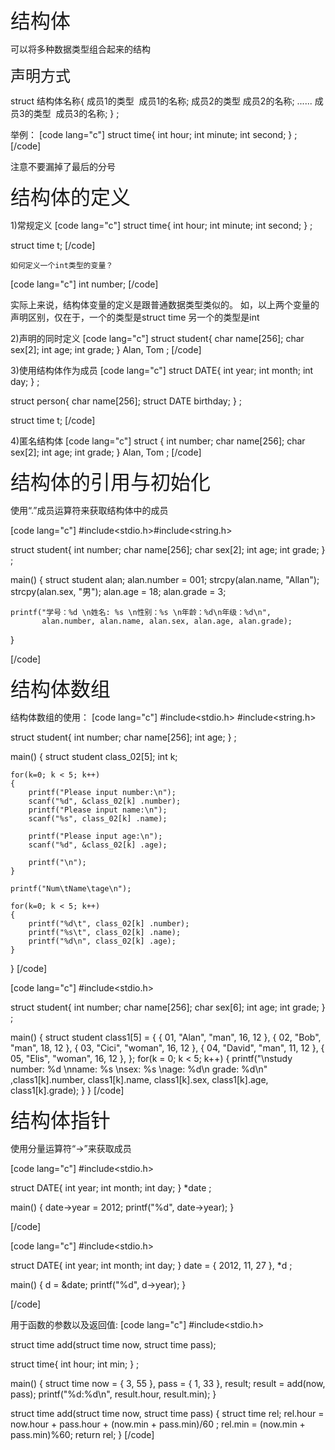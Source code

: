 <span style="font-size: xx-large;">结构体</span>

可以将多种数据类型组合起来的结构

<span style="font-size: x-large;">声明方式</span>

struct 结构体名称{
成员1的类型  成员1的名称;
成员2的类型 成员2的名称;
......
成员3的类型  成员3的名称;
} ;

举例：
[code lang="c"]
struct time{
	int hour;
	int minute;
	int second;
} ;
[/code]



注意不要漏掉了最后的分号

<span style="font-size: xx-large;">结构体的定义</span>

1)常规定义
[code lang="c"]
struct time{
	int hour;
	int minute;
	int second;
} ;

struct time t;
[/code]



	如何定义一个int类型的变量？
[code lang="c"]
	int number;
[/code]



实际上来说，结构体变量的定义是跟普通数据类型类似的。
	如，以上两个变量的声明区别，仅在于，一个的类型是struct time 另一个的类型是int


2)声明的同时定义
[code lang="c"]
struct student{
	char name[256];
	char sex[2];
	int age;
	int grade;
} Alan, Tom ;
[/code]



3)使用结构体作为成员
[code lang="c"]
struct DATE{
	int year;
	int month;
	int day;
} ;

struct person{
	char name[256];
	struct DATE birthday;
} ;

struct time t;
[/code]




4)匿名结构体
[code lang="c"]
struct {
	int number;
	char name[256];
	char sex[2];
	int age;
	int grade;
} Alan, Tom ;
[/code]




<span style="font-size: xx-large;">结构体的引用与初始化</span>

使用“.”成员运算符来获取结构体中的成员

[code lang="c"]
#include<stdio.h>#include<string.h>

struct student{
	int number;
	char name[256];
	char sex[2];
	int age;
	int grade;
} ;

main()
{
	struct student alan;
	alan.number = 001;
	strcpy(alan.name, "Allan");
	strcpy(alan.sex, "男");
	alan.age = 18;
	alan.grade = 3;

	printf("学号：%d \n姓名: %s \n性别：%s \n年龄：%d\n年级：%d\n", 
		   alan.number, alan.name, alan.sex, alan.age, alan.grade);
}

[/code]




<span style="font-size: xx-large;">结构体数组</span>

结构体数组的使用：
[code lang="c"]
#include<stdio.h>
#include<string.h>

struct student{
	int number;
	char name[256];
	int age;
} ;

main()
{
	struct student class_02[5];
	int k;

	for(k=0; k < 5; k++)
	{
		printf("Please input number:\n");
		scanf("%d", &class_02[k] .number);
		printf("Please input name:\n");
		scanf("%s", class_02[k] .name);

		printf("Please input age:\n");
		scanf("%d", &class_02[k] .age);

		printf("\n");
	}

	printf("Num\tName\tage\n");

	for(k=0; k < 5; k++)
	{
		printf("%d\t", class_02[k] .number);
		printf("%s\t", class_02[k] .name);
		printf("%d\n", class_02[k] .age);
	}
}
[/code]



[code lang="c"]
#include<stdio.h>

struct student{
	int number;
	char name[256];
	char sex[6];
	int age;
	int grade;
} ;

main()
{
	struct student class1[5] = {
		{ 01, "Alan", "man", 16, 12 },
		{ 02, "Bob", "man", 18, 12 },
		{ 03, "Cici", "woman", 16, 12 },
		{ 04, "David", "man", 11, 12 },
		{ 05, "Elis", "woman", 16, 12 },
	};
	for(k = 0; k < 5; k++)
	{
		printf("\nstudy number: %d \nname: %s \nsex: %s \nage: %d\n grade: %d\n" ,class1[k].number,
		class1[k].name,
		class1[k].sex,
		class1[k].age,
		class1[k].grade);
	}
}
[/code]




<span style="font-size: xx-large;">结构体指针</span>

使用分量运算符“-&gt;”来获取成员

[code lang="c"]
#include<stdio.h>

struct DATE{
	int year;
	int month;
	int day;
} *date ;

main()
{
	date->year = 2012;
	printf("%d", date->year);
}

[/code]



[code lang="c"]
#include<stdio.h>

struct DATE{
	int year;
	int month;
	int day;
} date = { 2012, 11, 27 }, *d ;

main()
{
	d = &date;
	printf("%d", d->year);
}

[/code]



用于函数的参数以及返回值:
[code lang="c"]
#include<stdio.h>

struct time add(struct time now, struct time pass);

struct time{
	int hour;
	int min;
} ;

main()
{
	struct time now = { 3, 55 }, pass = { 1, 33 }, result;
	result = add(now, pass);
	printf("%d:%d\n", result.hour, result.min);
}

struct time add(struct time now, struct time pass)
{
	struct time rel;
	rel.hour = now.hour + pass.hour + (now.min + pass.min)/60 ;
	rel.min = (now.min + pass.min)%60;
	return rel;
}
[/code]